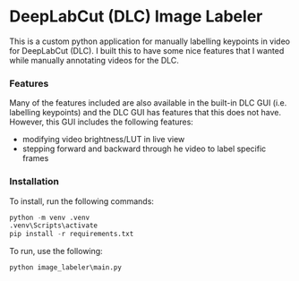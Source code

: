 # DeepLabCut (DLC) Image Labeler

This is a custom python application for manually labelling keypoints in video for DeepLabCut (DLC). I built this to have some nice features that I wanted while manually annotating videos for the DLC.

### Features

Many of the features included are also available in the built-in DLC GUI (i.e. labelling keypoints) and the DLC GUI has features that this does not have. However, this GUI includes the following features:

* modifying video brightness/LUT in live view
* stepping forward and backward through he video to label specific frames

### Installation

To install, run the following commands:

```python
python -m venv .venv
.venv\Scripts\activate
pip install -r requirements.txt
```

To run, use the following:

```python
python image_labeler\main.py
```
